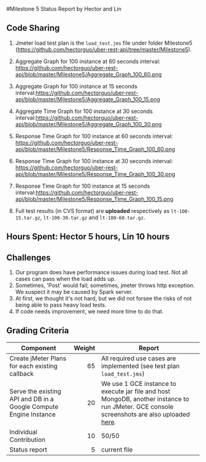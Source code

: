 #Milestone 5 Status Report
by Hector and Lin

## Code Sharing
1. Jmeter load test plan  is the <code>load_test.jms</code> file under folder Milestone5 (https://github.com/hectorguo/uber-rest-api/tree/master/Milestone5).
2. Aggregate Graph for 100 instance at 60 seconds interval: https://github.com/hectorguo/uber-rest-api/blob/master/Milestone5/Aggregate_Graph_100_60.png 
3. Aggregate Graph for 100 instance at 15 seconds interval:https://github.com/hectorguo/uber-rest-api/blob/master/Milestone5/Aggregate_Graph_100_15.png
4. Aggregate Time Graph for 100 instance at 30 seconds interval:https://github.com/hectorguo/uber-rest-api/blob/master/Milestone5/Aggregate_Graph_100_30.png

5. Response Time Graph for 100 instance at 60 seconds interval: https://github.com/hectorguo/uber-rest-api/blob/master/Milestone5/Response_Time_Graph_100_60.png
6. Response Time Graph for 100 instance at 30 seconds interval: https://github.com/hectorguo/uber-rest-api/blob/master/Milestone5/Response_Time_Graph_100_30.png
7. Response Time Graph for 100 instance at 15 seconds interval:https://github.com/hectorguo/uber-rest-api/blob/master/Milestone5/Response_Time_Graph_100_15.png

8. Full test results (in CVS format) are <B> uploaded </B> respectively as <code>lt-100-15.tar.gz</code>, <code>lt-100-30.tar.gz</code> and <code>lt-100-60.tar.gz</code>.

## Hours Spent: Hector 5 hours, Lin 10 hours

## Challenges 
1. Our program does have performance issues during load test. Not all cases can pass when the load adds up.
2. Sometimes, 'Post' would fail; sometimes, jmeter throws http exception. We suspect it may be caused by Spark server.
3. At first, we thought it's not hard, but we did not forsee the risks of not being able to pass heavy load tests.
4. If code needs improvement, we need more time to do that.

## Grading Criteria

| Component | Weight | Report |
|-----|------:|-------|
| Create jMeter Plans for each existing callback | 65 | All required use cases are implemented (see test plan <code>load_test.jms</code>) |
| Serve the existing API and DB in a Google Compute Engine Instance | 20 | We use 1 GCE instance to execute jar file and host MongoDB, another instance to run JMeter. GCE console screenshots are also uploaded [here](https://github.com/hectorguo/uber-rest-api/blob/master/Milestone5/GCE-VM.png). |
| Individual Contribution | 10 | 50/50
| Status report | 5 | current file



